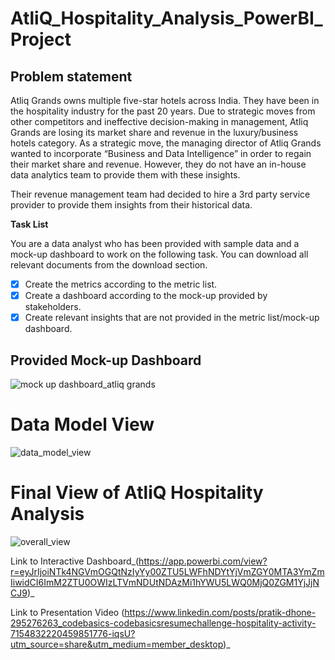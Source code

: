 # AtliQ_Hospitality_Analysis_PowerBI_Project
## Problem statement
Atliq Grands owns multiple five-star hotels across India. They have been in the hospitality industry for the past 20 years. Due to strategic moves from other competitors and ineffective decision-making in management, Atliq Grands are losing its market share and revenue in the luxury/business hotels category. As a strategic move, the managing director of Atliq Grands wanted to incorporate “Business and Data Intelligence” in order to regain their market share and revenue. However, they do not have an in-house data analytics team to provide them with these insights.

Their revenue management team had decided to hire a 3rd party service provider to provide them insights from their historical data.

**Task List**

You are a data analyst who has been provided with sample data and a mock-up dashboard to work on the following task. You can download all relevant documents from the download section.

- [x] Create the metrics according to the metric list.
- [x] Create a dashboard according to the mock-up provided by stakeholders.
- [x] Create relevant insights that are not provided in the metric list/mock-up dashboard.

## Provided Mock-up Dashboard

![mock up dashboard_atliq grands](https://github.com/PRATIKDHONE/AtliQ_Hospitality_Analysis_PowerBI_Project/assets/123533591/d08fd964-9de4-44a0-b44d-4198cbde50fd)














# Data Model View

![data_model_view](https://github.com/PRATIKDHONE/AtliQ_Hospitality_Analysis_PowerBI_Project/assets/123533591/e9a62d34-ea00-4c9a-8bb6-e690f388099d)
















# Final View of AtliQ Hospitality Analysis


![overall_view](https://github.com/PRATIKDHONE/AtliQ_Hospitality_Analysis_PowerBI_Project/assets/123533591/50721a07-bd76-47e6-8d67-57f572e316f1)



Link to Interactive Dashboard_(https://app.powerbi.com/view?r=eyJrIjoiNTk4NGVmOGQtNzIyYy00ZTU5LWFhNDYtYjVmZGY0MTA3YmZmIiwidCI6ImM2ZTU0OWIzLTVmNDUtNDAzMi1hYWU5LWQ0MjQ0ZGM1YjJjNCJ9)_

Link to Presentation Video (https://www.linkedin.com/posts/pratik-dhone-295276263_codebasics-codebasicsresumechallenge-hospitality-activity-7154832220459851776-iqsU?utm_source=share&utm_medium=member_desktop)_
